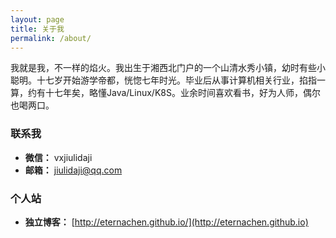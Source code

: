 ```yaml
---
layout: page
title: 关于我
permalink: /about/
---
```


我就是我，不一样的焰火。我出生于湘西北门户的一个山清水秀小镇，幼时有些小聪明。十七岁开始游学帝都，恍惚七年时光。毕业后从事计算机相关行业，掐指一算，约有十七年矣，略懂Java/Linux/K8S。业余时间喜欢看书，好为人师，偶尔也喝两口。

### 联系我

- **微信：** vxjiulidaji
- **邮箱：** <a herf="mailto:jiulidaji@qq.com">jiulidaji@qq.com</a>

### 个人站

- **独立博客：** [http://eternachen.github.io/](http://eternachen.github.io)
